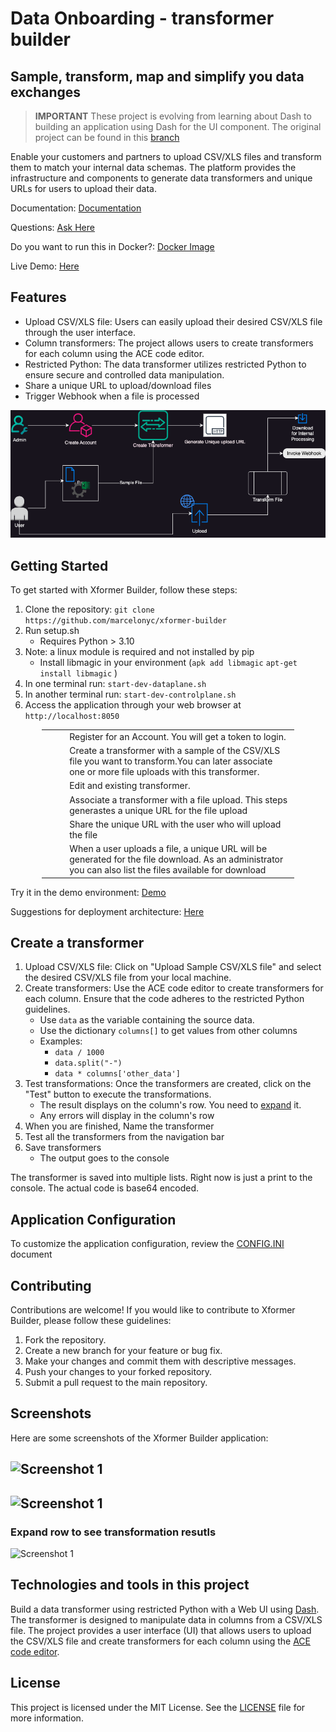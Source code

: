 # Data Onboarding - transformer builder
## Sample, transform, map and simplify you data exchanges


> **IMPORTANT**
These project is evolving from learning about Dash to building an application using Dash for the UI component. The original project can be found in this [branch](https://github.com/marcelonyc/xformer-builder/tree/dash-learning)

Enable your customers and partners to upload CSV/XLS files and transform them to match your internal data schemas. The platform provides the infrastructure and components to generate data transformers and unique URLs for users to upload their data. 

Documentation: [Documentation](https://marcelonyc.github.io/xformer-builder)

Questions: [Ask Here](https://github.com/marcelonyc/xformer-builder/labels/question)

Do you want to run this in Docker?: [Docker Image](https://hub.docker.com/repository/docker/marcelonyc/xformer/general) 

Live Demo: [Here](https://xformer.marcelonyc.com/)

## Features

- Upload CSV/XLS file: Users can easily upload their desired CSV/XLS file through the user interface.
- Column transformers: The project allows users to create transformers for each column using the ACE code editor.
- Restricted Python: The data transformer utilizes restricted Python to ensure secure and controlled data manipulation.
- Share a unique URL to upload/download files
- Trigger Webhook when a file is processed

![Application Flow](assets/ApplicationFlow.drawio.png)


## Getting Started

To get started with Xformer Builder, follow these steps:

1. Clone the repository: `git clone https://github.com/marcelonyc/xformer-builder`
2. Run setup.sh 
    - Requires Python > 3.10
3. Note: a linux module is required and not installed by pip
    - Install libmagic in your environment (`apk add libmagic` `apt-get install libmagic` )
4. In one terminal run: `start-dev-dataplane.sh`
5. In another terminal run: `start-dev-controlplane.sh`
6. Access the application through your web browser at `http://localhost:8050`


<div style="margin: auto; width: 80%;"><div class="table-responsive"><table class="table table-striped table-bordered table-hover"><tbody><tr><td><a href="https://xformer.marcelonyc.com/register">
<img source="https://raw.githubusercontent.com/FortAwesome/Font-Awesome/6.x/svgs/solid/1.svg", width=30, heigth=30>
</a></td><td><a href="https://xformer.marcelonyc.com/register"><i class="fa-solid fa-cash-register fa-xl"></i></a></td><td>Register for an Account. You will get a token to login.</td></tr><tr><td><a href="https://xformer.marcelonyc.com/xformer-builder"><i class="fa-solid fa-2 fa-xl"></i></a></td><td><a href="https://xformer.marcelonyc.com/xformer-builder"><i class="fa-solid fa-arrow-right-arrow-left fa-xl"></i></a></td><td>Create a transformer with a sample of the CSV/XLS file you want to transform.You can later associate one or more file uploads with this transformer.</td></tr><tr><td><a href="https://xformer.marcelonyc.com/edit-xformer"><i class="fa-solid fa-3 fa-xl"></i></a></td><td><a href="https://xformer.marcelonyc.com/edit-xformer"><i class="fa-solid fa-pen-to-square fa-xl"></i></a></td><td>Edit and existing transformer.</td></tr><tr><td><a href="https://xformer.marcelonyc.com/associate-xformer"><i class="fa-solid fa-4 fa-xl"></i></a></td><td><a href="https://xformer.marcelonyc.com/associate-xformer"><i class="fa-solid fa-link fa-xl"></i></a></td><td>Associate a transformer with a file upload. This steps generastes a unique URL for the file upload</td></tr><tr><td><a href="https://xformer.marcelonyc.com/"><i class="fa-solid fa-5 fa-xl"></i></a></td><td><a href="https://xformer.marcelonyc.com/"><i class="fa-solid fa-share-from-square fa-xl"></i></a></td><td>Share the unique URL with the user who will upload the file</td></tr><tr><td><a href="https://xformer.marcelonyc.com/download"><i class="fa-solid fa-6 fa-xl"></i></a></td><td><a href="https://xformer.marcelonyc.com/download"><i class="fa-solid fa-download fa-xl"></i></a></td><td>When a user uploads a file, a unique URL will be generated for the file download. As an administrator you can also list the files available for download</td></tr></tbody></table></div></div>

Try it in the demo environment: [Demo](https://xformer.marcelonyc.com)

Suggestions for deployment architecture: [Here](docs/ArchitectureSuggestions.md)


## Create a transformer

1. Upload CSV/XLS file: Click on "Upload Sample CSV/XLS file" and select the desired CSV/XLS file from your local machine.
2. Create transformers: Use the ACE code editor to create transformers for each column. Ensure that the code adheres to the restricted Python guidelines.
    - Use `data` as the variable containing the source data.
    - Use the dictionary `columns[]` to get values from other columns
    - Examples:
        - `data / 1000`
        - `data.split("-")`
        - `data * columns['other_data']`
3. Test transformations: Once the transformers are created, click on the "Test" button to execute the transformations.
    - The result displays on the column's row. You need to [expand](#expand-row-to-see-transformation-resutls) it.
    - Any errors will display in the column's row
4. When you are finished, Name the transformer
5. Test all the transformers from the navigation bar
6. Save transformers
    - The output goes to the console

The transformer is saved into multiple lists. Right now is just a print to the console. The actual code is base64 encoded.

## Application Configuration
To customize the application configuration, review the [CONFIG.INI](docs/CONFIG.md) document

## Contributing

Contributions are welcome! If you would like to contribute to Xformer Builder, please follow these guidelines:

1. Fork the repository.
2. Create a new branch for your feature or bug fix.
3. Make your changes and commit them with descriptive messages.
4. Push your changes to your forked repository.
5. Submit a pull request to the main repository.

## Screenshots

Here are some screenshots of the Xformer Builder application:

![Screenshot 1](/controlplane/src/assets/images/Screenshot%202024-07-13%20at%2012.52.17 PM.png)
---
![Screenshot 1](/controlplane/src/assets/images/Screenshot%202024-07-13%20at%201.08.00 PM.png)
---
### Expand row to see transformation resutls
<a name="expandit"></a>
![Screenshot 1](/controlplane/src/assets/images/Screenshot%202024-07-13%20at%202.56.21 PM.png)

## Technologies and tools in this project

Build a data transformer using restricted Python with a Web UI using [Dash](https://dash.plotly.com/). The transformer is designed to manipulate data in columns from a CSV/XLS file. The project provides a user interface (UI) that allows users to upload the CSV/XLS file and create transformers for each column using the [ACE code editor](http://ace.c9.io/).

## License

This project is licensed under the MIT License. See the [LICENSE](LICENSE) file for more information.
